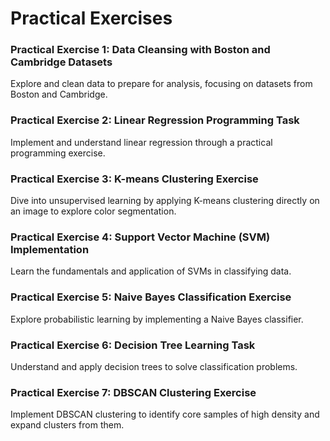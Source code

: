 # Practical Exercises

### Practical Exercise 1: Data Cleansing with Boston and Cambridge Datasets
Explore and clean data to prepare for analysis, focusing on datasets from Boston and Cambridge.

### Practical Exercise 2: Linear Regression Programming Task
Implement and understand linear regression through a practical programming exercise.

### Practical Exercise 3: K-means Clustering Exercise
Dive into unsupervised learning by applying K-means clustering directly on an image to explore color segmentation.

### Practical Exercise 4: Support Vector Machine (SVM) Implementation
Learn the fundamentals and application of SVMs in classifying data.

### Practical Exercise 5: Naive Bayes Classification Exercise
Explore probabilistic learning by implementing a Naive Bayes classifier.

### Practical Exercise 6: Decision Tree Learning Task
Understand and apply decision trees to solve classification problems.

### Practical Exercise 7: DBSCAN Clustering Exercise
Implement DBSCAN clustering to identify core samples of high density and expand clusters from them.
